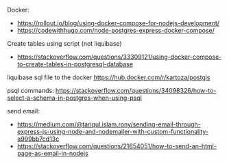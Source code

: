 Docker:
- https://rollout.io/blog/using-docker-compose-for-nodejs-development/
- https://codewithhugo.com/node-postgres-express-docker-compose/

Create tables using script (not liquibase) 
- https://stackoverflow.com/questions/33309121/using-docker-compose-to-create-tables-in-postgresql-database


liquibase sql file to the docker
https://hub.docker.com/r/kartoza/postgis

psql commands: https://stackoverflow.com/questions/34098326/how-to-select-a-schema-in-postgres-when-using-psql

send email: 
- https://medium.com/@tariqul.islam.rony/sending-email-through-express-js-using-node-and-nodemailer-with-custom-functionality-a999bb7cd13c
- https://stackoverflow.com/questions/21654051/how-to-send-an-html-page-as-email-in-nodejs
